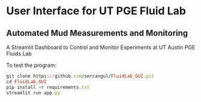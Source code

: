 # User Interface for UT PGE Fluid Lab

## Automated Mud Measurements and Monitoring

A Streamlit Dashboard to Control and Monitor Experiments at UT Austin PGE Fluids Lab

To test the program:

```ruby
git clone https://github.com/sercangul/FluidLab_GUI.git
cd FluidLab_GUI
pip install -r requirements.txt
streamlit run app.py
```

